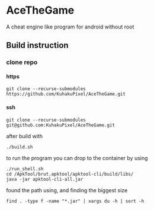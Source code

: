 # AceTheGame

 A cheat engine like program for android without root

## Build instruction
### clone repo
#### https
```
git clone --recurse-submodules https://github.com/KuhakuPixel/AceTheGame.git
```
#### ssh
```
git clone --recurse-submodules git@github.com:KuhakuPixel/AceTheGame.git
```


after build with 
```
./build.sh
```

to run the program
you can drop to the container by using

```
./run_shell.sh
cd /ApkTool/brut.apktool/apktool-cli/build/libs/
java -jar apktool-cli-all.jar
```
found the path using, and finding the biggest size
```
find . -type f -name "*.jar" | xargs du -h | sort -h
```

